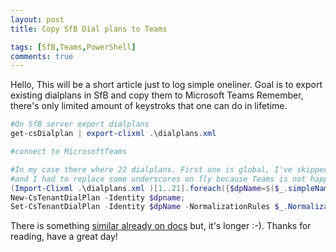 ```yaml
---
layout: post
title: Copy SfB Dial plans to Teams

tags: [SfB,Teams,PowerShell]
comments: true
---
```


Hello,
This will be a short article just to log simple oneliner. Goal is to export existing dialplans in SfB and copy them to Microsoft Teams
Remember, there's only limited amount of keystroks that one can do in lifetime. 

```PowerShell
#On SfB server export dialplans
get-csDialplan | export-clixml .\dialplans.xml

#connect to MicrosoftTeams

#In my case there where 22 dialplans. First one is global, I've skipped that by starting from 1.
#and I had to replace some underscores on fly because Teams is not happy having them. 
(Import-Clixml .\dialplans.xml )[1..21].foreach({$dpName=$($_.simpleName.trim() -replace "_","-"); 
New-CsTenantDialPlan -Identity $dpname; 
Set-CsTenantDialPlan -Identity $dpName -NormalizationRules $_.NormalizationRules -OptimizeDeviceDialing $_.OptimizeDeviceDialing -ExternalAccessPrefix $_.ExternalAccessPrefix  })
```
There is something [similar already on docs](https://learn.microsoft.com/en-us/microsoftteams/create-and-manage-dial-plans#using-a-powershell-script) but, it's longer :-).
Thanks for reading, have a great day!
